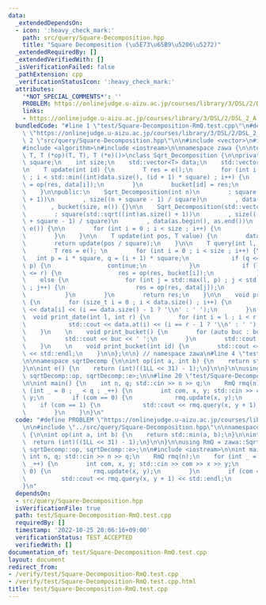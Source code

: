 ```yaml
---
data:
  _extendedDependsOn:
  - icon: ':heavy_check_mark:'
    path: src/query/Square-Decomposition.hpp
    title: "Square Decomposition (\u5E73\u65B9\u5206\u5272)"
  _extendedRequiredBy: []
  _extendedVerifiedWith: []
  _isVerificationFailed: false
  _pathExtension: cpp
  _verificationStatusIcon: ':heavy_check_mark:'
  attributes:
    '*NOT_SPECIAL_COMMENTS*': ''
    PROBLEM: https://onlinejudge.u-aizu.ac.jp/courses/library/3/DSL/2/DSL_2_A
    links:
    - https://onlinejudge.u-aizu.ac.jp/courses/library/3/DSL/2/DSL_2_A
  bundledCode: "#line 1 \"test/Square-Decomposition-RmQ.test.cpp\"\n#define PROBLEM\
    \ \"https://onlinejudge.u-aizu.ac.jp/courses/library/3/DSL/2/DSL_2_A\"\n\n#line\
    \ 2 \"src/query/Square-Decomposition.hpp\"\n\n#include <vector>\n#include <cmath>\n\
    #include <algorithm>\n#include <iostream>\n\nnamespace zawa {\n\ntemplate <class\
    \ T, T (*op)(T, T), T (*e)()>\nclass Sqrt_Decomposition {\n\nprivate:\n    int\
    \ square;\n    int size;\n    std::vector<T> data;\n    std::vector<T> bucket;\n\
    \n    T update(int id) {\n        T res = e();\n        for (int i = id * square\
    \ ; i < std::min((int)data.size(), (id + 1) * square) ; i++) {\n            res\
    \ = op(res, data[i]);\n        }\n        bucket[id] = res;\n        return res;\n\
    \    }\n\npublic:\n    Sqrt_Decomposition(int n)\n        : square(std::sqrt(n\
    \ + 1))\n        , size((n + square - 1) / square)\n        , data(n, e())\n \
    \       , bucket(size, e()) {}\n\n    Sqrt_Decomposition(std::vector<T> as)\n\
    \        : square(std::sqrt((int)as.size() + 1))\n        , size(((int)as.size()\
    \ + square - 1) / square)\n        , data(as.begin(), as.end())\n        , bucket(size,\
    \ e()) {\n\n        for (int i = 0 ; i < size ; i++) {\n            update(i);\n\
    \        }\n    }\n\n    T update(int pos, T value) {\n        data[pos] = value;\n\
    \        return update(pos / square);\n    }\n\n    T query(int l, int r) {\n\
    \        T res = e(); \n        for (int i = 0 ; i < size ; i++) {\n         \
    \   int p = i * square, q = (i + 1) * square;\n            if (q <= l and r <=\
    \ p) {\n                continue;\n            }\n            if (l <= p and q\
    \ <= r) {\n                res = op(res, bucket[i]);\n            }\n        \
    \    else {\n                for (int j = std::max(l, p) ; j < std::min(r, q)\
    \ ; j++) {\n                    res = op(res, data[j]);\n                }\n \
    \           }\n        }\n        return res;\n    }\n\n    void print_data()\
    \ {\n        for (size_t i = 0 ; i < data.size() ; i++) {\n            std::cout\
    \ << data[i] << (i == data.size() - 1 ? '\\n' : ' ');\n        }\n    }\n\n  \
    \  void print_date(int l, int r) {\n        for (int i = l ; i < r ; i++) {\n\
    \            std::cout << data.at(i) << (i == r - 1 ? '\\n' : ' ');\n        }\n\
    \    }\n    \n    void print_bucket() {\n        for (auto buc : bucket) {\n \
    \           std::cout << buc << ' ';\n        }\n        std::cout << std::endl;\n\
    \    }\n    \n    void print_bucket(int id) {\n        std::cout << bucket.at(id)\
    \ << std::endl;\n    }\n\n};\n\n} // namespace zawa\n#line 4 \"test/Square-Decomposition-RmQ.test.cpp\"\
    \n\nnamespace sqrtDecomp {\n\nint op(int a, int b) {\n    return std::min(a, b);\n\
    }\n\nint e() {\n    return (int)((1LL << 31) - 1);\n}\n\n}\n\nusing RmQ = zawa::Sqrt_Decomposition<int,\
    \ sqrtDecomp::op, sqrtDecomp::e>;\n\n#line 20 \"test/Square-Decomposition-RmQ.test.cpp\"\
    \n\nint main() {\n    int n, q; std::cin >> n >> q;\n    RmQ rmq(n);\n    for\
    \ (int _ = 0 ; _ < q ; _++) {\n        int com, x, y; std::cin >> com >> x >>\
    \ y;\n        if (com == 0) {\n            rmq.update(x, y);\n        }\n    \
    \    if (com == 1) {\n            std::cout << rmq.query(x, y + 1) << std::endl;\n\
    \        }\n    }\n}\n"
  code: "#define PROBLEM \"https://onlinejudge.u-aizu.ac.jp/courses/library/3/DSL/2/DSL_2_A\"\
    \n\n#include \"../src/query/Square-Decomposition.hpp\"\n\nnamespace sqrtDecomp\
    \ {\n\nint op(int a, int b) {\n    return std::min(a, b);\n}\n\nint e() {\n  \
    \  return (int)((1LL << 31) - 1);\n}\n\n}\n\nusing RmQ = zawa::Sqrt_Decomposition<int,\
    \ sqrtDecomp::op, sqrtDecomp::e>;\n\n#include <iostream>\n\nint main() {\n   \
    \ int n, q; std::cin >> n >> q;\n    RmQ rmq(n);\n    for (int _ = 0 ; _ < q ;\
    \ _++) {\n        int com, x, y; std::cin >> com >> x >> y;\n        if (com ==\
    \ 0) {\n            rmq.update(x, y);\n        }\n        if (com == 1) {\n  \
    \          std::cout << rmq.query(x, y + 1) << std::endl;\n        }\n    }\n\
    }\n"
  dependsOn:
  - src/query/Square-Decomposition.hpp
  isVerificationFile: true
  path: test/Square-Decomposition-RmQ.test.cpp
  requiredBy: []
  timestamp: '2022-10-25 20:06:16+09:00'
  verificationStatus: TEST_ACCEPTED
  verifiedWith: []
documentation_of: test/Square-Decomposition-RmQ.test.cpp
layout: document
redirect_from:
- /verify/test/Square-Decomposition-RmQ.test.cpp
- /verify/test/Square-Decomposition-RmQ.test.cpp.html
title: test/Square-Decomposition-RmQ.test.cpp
---
```

